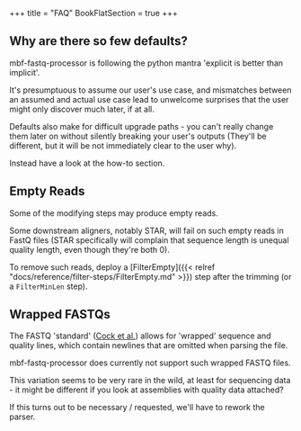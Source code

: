 +++
title = "FAQ"
BookFlatSection = true
+++


## Why are there so few defaults?

mbf-fastq-processor is following the python mantra 'explicit is better than implicit'.

It's presumptuous to assume our user's use case, and mismatches between an assumed
and actual use case lead to unwelcome surprises that the user might only discover 
much later, if at all.

Defaults also make for difficult upgrade paths - you can't really change them later on
without silently breaking your user's outputs (They'll be different, but it will be 
not immediately clear to the user why).

Instead have a look at the how-to section.


## Empty Reads

Some of the modifying steps may produce empty reads.

Some downstream aligners, notably STAR, will fail on such empty reads
in FastQ files (STAR specifically will complain that sequence length is unequal
quality length, even though they're both 0).

To remove such reads, deploy a [FilterEmpty]({{< relref "docs/reference/filter-steps/FilterEmpty.md" >}}) step after the trimming
(or a `FilterMinLen` step).


## Wrapped FASTQs

The FASTQ 'standard' ([Cock et al.](https://pmc.ncbi.nlm.nih.gov/articles/PMC2847217/)) 
allows for 'wrapped' sequence and quality lines, which contain newlines that are omitted
when parsing the file.

mbf-fastq-processor does currently not support such wrapped FASTQ files.

This variation seems to be very rare in the wild, at least for sequencing data - it might 
be different if you look at assemblies with quality data attached?

If this turns out to be necessary / requested, we'll have to rework the parser.
